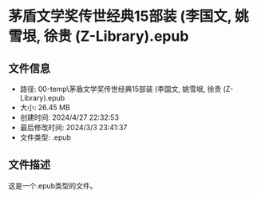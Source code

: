 ﻿# 茅盾文学奖传世经典15部装 (李国文, 姚雪垠, 徐贵 (Z-Library).epub

## 文件信息
- 路径: 00-temp\茅盾文学奖传世经典15部装 (李国文, 姚雪垠, 徐贵 (Z-Library).epub
- 大小: 26.45 MB
- 创建时间: 2024/4/27 22:32:53
- 最后修改时间: 2024/3/3 23:41:37
- 文件类型: .epub

## 文件描述
这是一个.epub类型的文件。


